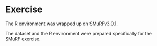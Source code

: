 # Exercise

The R environment was wrapped up on SMuRFv3.0.1.

The dataset and the R environment were prepared specifically for the SMuRF exercise. 
